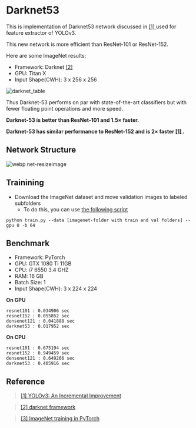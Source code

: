 # Darknet53

This is implementation of Darknet53 network discussed in [ [1] ](https://pjreddie.com/media/files/papers/YOLOv3.pdf) used for feature extractor of YOLOv3.

This new network is more efficient than ResNet-101 or ResNet-152.

Here are some ImageNet results:

- Framework: Darknet [ [2] ](https://github.com/pjreddie/darknet)
- GPU: Titan X
- Input Shape(CWH): 3 x 256 x 256 

![darknet_table](https://user-images.githubusercontent.com/35001605/53488653-4b288280-3ad2-11e9-9aba-f14cbfc65c0c.PNG)

Thus Darknet-53 performs on par with state-of-the-art classifiers but with fewer floating point operations and more speed. 

**Darknet-53 is better than ResNet-101 and 1.5× faster.**

**Darknet-53 has similar performance to ResNet-152 and is 2× faster [ [1] ](https://pjreddie.com/media/files/papers/YOLOv3.pdf).** 

## Network Structure

![webp net-resizeimage](https://user-images.githubusercontent.com/35001605/53487913-2df2b480-3ad0-11e9-9788-b2feab624786.png)

## Trainining

- Download the ImageNet dataset and move validation images to labeled subfolders
    - To do this, you can use [the following script](https://raw.githubusercontent.com/soumith/imagenetloader.torch/master/valprep.sh)

```
python train.py --data [imagenet-folder with train and val folders] --gpu 0 -b 64
```

## Benchmark
- Framework: PyTorch
- GPU: GTX 1080 Ti 11GB
- CPU: i7 6550 3.4 GHZ
- RAM: 16 GB
- Batch Size: 1
- Input Shape(CWH): 3 x 224 x 224 

**On GPU**
```
resnet101 : 0.034906 sec
resnet152 : 0.055852 sec
densenet121 : 0.041888 sec
darknet53 : 0.017952 sec
```

**On CPU**
```
resnet101 : 0.675194 sec
resnet152 : 0.949459 sec
densenet121 : 0.649266 sec
darknet53 : 0.405916 sec
```

## Reference
>[ [1] YOLOv3: An Incremental Improvement ](https://pjreddie.com/media/files/papers/YOLOv3.pdf)

>[ [2] darknet framework ](https://github.com/pjreddie/darknet)

>[ [3] ImageNet training in PyTorch](https://github.com/pytorch/examples/tree/master/imagenet)
